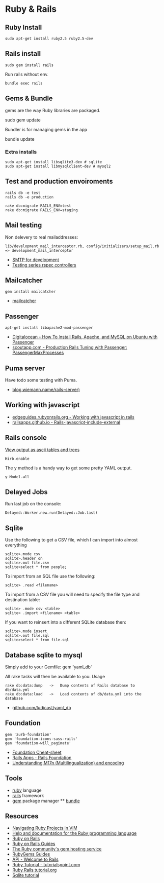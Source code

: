 # Ruby & Rails

## Ruby Install
    sudo apt-get install ruby2.5 ruby2.5-dev

## Rails install

    sudo gem install rails

Run rails without env.

    bundle exec rails

## Gems & Bundle

gems are the way Ruby libraries are packaged.

  sudo gem update

Bundler is for managing gems in the app

  bundle update

### Extra installs

    sudo apt-get install libsqlite3-dev # sqlite
    sudo apt-get install libmysqlclient-dev # mysql2

## Test and production envoiroments

    rails db -e test
    rails db -e production

    rake db:migrate RAILS_ENV=test
    rake db:migrate RAILS_ENV=staging

## Mail testing

Non delevery to real mailaddresses:

    lib/development_mail_interceptor.rb, config/initializers/setup_mail.rb => development_mail_interceptor

* [SMTP for development](http://everydayrails.com/2011/05/26/rails-smtp-development.html)
* [Testing series rspec controllers](http://everydayrails.com/2012/04/07/testing-series-rspec-controllers.html)

## Mailcatcher
    gem install mailcatcher

* [mailcatcher](http://mailcatcher.me/)

## Passenger

    apt-get install libapache2-mod-passenger

* [Digitalocean - How To Install Rails, Apache, and MySQL on Ubuntu with Passenger](https://www.digitalocean.com/community/articles/how-to-install-rails-apache-and-mysql-on-ubuntu-with-passenger)
* [scoutapp.com - Production Rails Tuning with Passenger: PassengerMaxProcesses ](http://blog.scoutapp.com/articles/2009/12/08/production-rails-tuning-with-passenger-passengermaxprocesses)

## Puma server

Have todo some testing with Puma.
* [blog.wiemann.name/rails-server)](http://blog.wiemann.name/rails-server)

## Working with javascript

* [edgeguides.rubyonrails.org - Working with javascript in rails](http://edgeguides.rubyonrails.org/working_with_javascript_in_rails.html)
* [railsapps.github.io - Rails-javascript-include-external](http://railsapps.github.io/rails-javascript-include-external.html)

## Rails console

[View output as ascii tables and trees](https://github.com/cldwalker/hirb/tree/master#readme)

    Hirb.enable

The y method is a handy way to get some pretty YAML output.

    y Model.all

## Delayed Jobs
Run last job on the console:

    Delayed::Worker.new.run(Delayed::Job.last)

## Sqlite

Use the following to get a CSV file, which I can import into almost everything

    sqlite>.mode csv
    sqlite>.header on
    sqlite>.out file.csv
    sqlite>select * from people;

To import from an SQL file use the following:

    sqlite> .read <filename>

To import from a CSV file you will need to specify the file type and destination table:

    sqlite> .mode csv <table>
    sqlite> .import <filename> <table>

If you want to reinsert into a different SQLite database then:

    sqlite>.mode insert
    sqlite>.out file.sql
    sqlite>select * from file.sql

## Database sqlite to mysql

Simply add to your Gemfile:
    gem 'yaml_db'

All rake tasks will then be available to you. Usage

    rake db:data:dump   ->   Dump contents of Rails database to db/data.yml
    rake db:data:load   ->   Load contents of db/data.yml into the database

* [github.com/ludicast/yaml_db](https://github.com/ludicast/yaml_db)


## Foundation
    gem 'zurb-foundation'
    gem 'foundation-icons-sass-rails'
    gem 'foundation-will_paginate'

* [Foundation Cheat-sheet](https://princessdesign.net/foundation-cheat-sheet/)
* [Rails Apps - Rails Foundation](http://railsapps.github.io/rails-foundation.html)
* [Understanding M17n (Multilingualization) and encoding](http://graysoftinc.com/character-encodings/understanding-m17n-multilingualization)


## Tools
* [ruby](http://www.ruby-lang.org/en/) language
* [rails](http://rubyonrails.org/) framework
* [gem](http://guides.rubygems.org/what-is-a-gem/) package manager
** [bundle](http://gembundler.com/)

## Resources

* [Navigating Ruby Projects in VIM]( http://www.elonflegenheimer.com/2012/09/16/navigating-ruby-projects-in-vim.html)
* [Help and documentation for the Ruby programming language](http://www.ruby-doc.org)
* [Ruby on Rails](http://rubyonrails.org)
* [Ruby on Rails Guides](http://guides.rubyonrails.org)
* [The Ruby community's gem hosting service](http://rubygems.org)
* [RubyGems Guides](http://guides.rubygems.org)
* [API - Welcome to Rails](http://api.rubyonrails.org)
* [Ruby Tutorial - tutorialspoint.com](http://www.tutorialspoint.com/ruby/index.htm)
* [Ruby Rails tutorial.org](http://ruby.railstutorial.org/)
* [Sqlite tutorial](http://souptonuts.sourceforge.net/readme_sqlite_tutorial.html)
